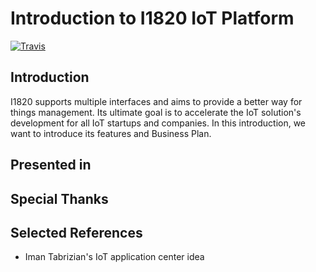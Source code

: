 # Introduction to I1820 IoT Platform
[![Travis](https://img.shields.io/travis/com/I1820/introduction.svg?style=flat-square)](https://travis-ci.com/I1820/introduction)

## Introduction
I1820 supports multiple interfaces and aims to provide a better way for things management.
Its ultimate goal is to accelerate the IoT solution's development for all IoT startups and companies.
In this introduction, we want to introduce its features and Business Plan.

## Presented in


## Special Thanks

## Selected References
- Iman Tabrizian's IoT application center idea
